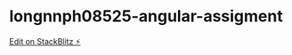 # longnnph08525-angular-assigment

[Edit on StackBlitz ⚡️](https://stackblitz.com/edit/longnnph08525-angular-assigment)